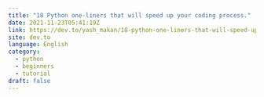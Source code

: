 ```yaml
---
title: "18 Python one-liners that will speed up your coding process."
date: 2021-11-23T05:41:19Z
link: https://dev.to/yash_makan/18-python-one-liners-that-will-speed-up-your-coding-process-21md?utm_medium=RSS&utm_source=news.12bit.vn
site: dev.to
language: English
category:
  - python
  - beginners
  - tutorial
draft: false
---
```

